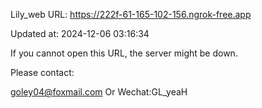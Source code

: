 Lily_web URL: https://222f-61-165-102-156.ngrok-free.app

Updated at: 2024-12-06 03:16:34

If you cannot open this URL, the server might be down.

Please contact: 

goley04@foxmail.com Or Wechat:GL_yeaH